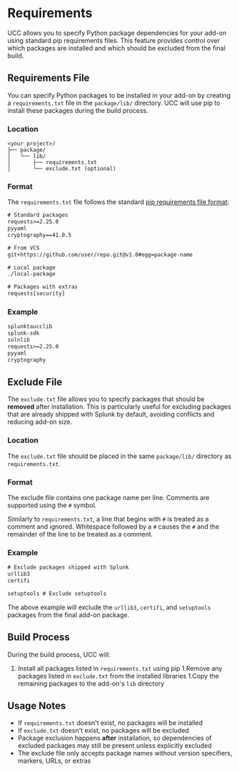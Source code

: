 # Requirements

UCC allows you to specify Python package dependencies for your add-on using standard pip requirements files. This feature provides control over which packages are installed and which should be excluded from the final build.

## Requirements File

You can specify Python packages to be installed in your add-on by creating a `requirements.txt` file in the `package/lib/` directory. UCC will use pip to install these packages during the build process.

### Location

```
<your_project>/
├── package/
│   └── lib/
│       ├── requirements.txt
│       └── exclude.txt (optional)
```

### Format

The `requirements.txt` file follows the standard [pip requirements file format](https://pip.pypa.io/en/stable/reference/requirements-file-format/):

```txt
# Standard packages
requests>=2.25.0
pyyaml
cryptography==41.0.5

# From VCS
git+https://github.com/user/repo.git@v1.0#egg=package-name

# Local package
./local-package

# Packages with extras
requests[security]
```

### Example

```txt
splunktaucclib
splunk-sdk
solnlib
requests>=2.25.0
pyyaml
cryptography
```

## Exclude File

The `exclude.txt` file allows you to specify packages that should be **removed** after installation. This is particularly useful for excluding packages that are already shipped with Splunk by default, avoiding conflicts and reducing add-on size.

### Location

The `exclude.txt` file should be placed in the same `package/lib/` directory as `requirements.txt`.

### Format

The exclude file contains one package name per line. Comments are supported using the `#` symbol.

Similarly to `requirements.txt`, a line that begins with `#` is treated as a comment and ignored.
Whitespace followed by a `#` causes the `#` and the remainder of the line to be treated as a comment.

### Example

```txt
# Exclude packages shipped with Splunk
urllib3
certifi

setuptools # Exclude setuptools
```

The above example will exclude the `urllib3`, `certifi`, and `setuptools` packages from the final add-on package.

## Build Process

During the build process, UCC will:

1. Install all packages listed in `requirements.txt` using pip
1.Remove any packages listed in `exclude.txt` from the installed libraries
1.Copy the remaining packages to the add-on's `lib` directory

## Usage Notes

- If `requirements.txt` doesn't exist, no packages will be installed
- If `exclude.txt` doesn't exist, no packages will be excluded
- Package exclusion happens **after** installation, so dependencies of excluded packages may still be present unless explicitly excluded
- The exclude file only accepts package names without version specifiers, markers, URLs, or extras

